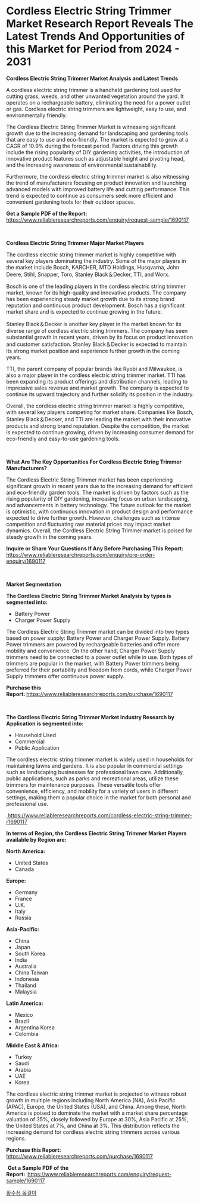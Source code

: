 <p><h1>Cordless Electric String Trimmer Market Research Report Reveals The Latest Trends And Opportunities of this Market for Period from 2024 - 2031</h1></p><p><strong>Cordless Electric String Trimmer Market Analysis and Latest Trends</strong></p>
<p><p>A cordless electric string trimmer is a handheld gardening tool used for cutting grass, weeds, and other unwanted vegetation around the yard. It operates on a rechargeable battery, eliminating the need for a power outlet or gas. Cordless electric string trimmers are lightweight, easy to use, and environmentally friendly.</p><p>The Cordless Electric String Trimmer Market is witnessing significant growth due to the increasing demand for landscaping and gardening tools that are easy to use and eco-friendly. The market is expected to grow at a CAGR of 10.9% during the forecast period. Factors driving this growth include the rising popularity of DIY gardening activities, the introduction of innovative product features such as adjustable height and pivoting head, and the increasing awareness of environmental sustainability.</p><p>Furthermore, the cordless electric string trimmer market is also witnessing the trend of manufacturers focusing on product innovation and launching advanced models with improved battery life and cutting performance. This trend is expected to continue as consumers seek more efficient and convenient gardening tools for their outdoor spaces.</p></p>
<p><strong>Get a Sample PDF of the Report:&nbsp;</strong> <a href="https://www.reliableresearchreports.com/enquiry/request-sample/1690117">https://www.reliableresearchreports.com/enquiry/request-sample/1690117</a></p>
<p>&nbsp;</p>
<p><strong>Cordless Electric String Trimmer Major Market Players</strong></p>
<p><p>The cordless electric string trimmer market is highly competitive with several key players dominating the industry. Some of the major players in the market include Bosch, KARCHER, MTD Holdings, Husqvarna, John Deere, Stihl, Snapper, Toro, Stanley Black＆Decker, TTI, and Worx.</p><p>Bosch is one of the leading players in the cordless electric string trimmer market, known for its high-quality and innovative products. The company has been experiencing steady market growth due to its strong brand reputation and continuous product development. Bosch has a significant market share and is expected to continue growing in the future.</p><p>Stanley Black＆Decker is another key player in the market known for its diverse range of cordless electric string trimmers. The company has seen substantial growth in recent years, driven by its focus on product innovation and customer satisfaction. Stanley Black＆Decker is expected to maintain its strong market position and experience further growth in the coming years.</p><p>TTI, the parent company of popular brands like Ryobi and Milwaukee, is also a major player in the cordless electric string trimmer market. TTI has been expanding its product offerings and distribution channels, leading to impressive sales revenue and market growth. The company is expected to continue its upward trajectory and further solidify its position in the industry.</p><p>Overall, the cordless electric string trimmer market is highly competitive, with several key players competing for market share. Companies like Bosch, Stanley Black＆Decker, and TTI are leading the market with their innovative products and strong brand reputation. Despite the competition, the market is expected to continue growing, driven by increasing consumer demand for eco-friendly and easy-to-use gardening tools.</p></p>
<p>&nbsp;</p>
<p><strong>What Are The Key Opportunities For Cordless Electric String Trimmer Manufacturers?</strong></p>
<p><p>The Cordless Electric String Trimmer market has been experiencing significant growth in recent years due to the increasing demand for efficient and eco-friendly garden tools. The market is driven by factors such as the rising popularity of DIY gardening, increasing focus on urban landscaping, and advancements in battery technology. The future outlook for the market is optimistic, with continuous innovation in product design and performance expected to drive further growth. However, challenges such as intense competition and fluctuating raw material prices may impact market dynamics. Overall, the Cordless Electric String Trimmer market is poised for steady growth in the coming years.</p></p>
<p><strong>Inquire or Share Your Questions If Any Before Purchasing This Report:</strong> <a href="https://www.reliableresearchreports.com/enquiry/pre-order-enquiry/1690117">https://www.reliableresearchreports.com/enquiry/pre-order-enquiry/1690117</a></p>
<p>&nbsp;</p>
<p><strong>Market Segmentation</strong></p>
<p><strong>The Cordless Electric String Trimmer Market Analysis by types is segmented into:</strong></p>
<p><ul><li>Battery Power</li><li>Charger Power Supply</li></ul></p>
<p><p>The Cordless Electric String Trimmer market can be divided into two types based on power supply: Battery Power and Charger Power Supply. Battery Power trimmers are powered by rechargeable batteries and offer more mobility and convenience. On the other hand, Charger Power Supply trimmers need to be connected to a power outlet while in use. Both types of trimmers are popular in the market, with Battery Power trimmers being preferred for their portability and freedom from cords, while Charger Power Supply trimmers offer continuous power supply.</p></p>
<p><strong>Purchase this Report:&nbsp;</strong><a href="https://www.reliableresearchreports.com/purchase/1690117">https://www.reliableresearchreports.com/purchase/1690117</a></p>
<p>&nbsp;</p>
<p><strong>The Cordless Electric String Trimmer Market Industry Research by Application is segmented into:</strong></p>
<p><ul><li>Household Used</li><li>Commercial</li><li>Public Application</li></ul></p>
<p><p>The cordless electric string trimmer market is widely used in households for maintaining lawns and gardens. It is also popular in commercial settings such as landscaping businesses for professional lawn care. Additionally, public applications, such as parks and recreational areas, utilize these trimmers for maintenance purposes. These versatile tools offer convenience, efficiency, and mobility for a variety of users in different settings, making them a popular choice in the market for both personal and professional use.</p></p>
<p><a href="https://www.reliableresearchreports.com/cordless-electric-string-trimmer-r1690117">&nbsp;https://www.reliableresearchreports.com/cordless-electric-string-trimmer-r1690117</a></p>
<p><strong>In terms of Region, the Cordless Electric String Trimmer Market Players available by Region are:</strong></p>
<p>
    <p> <strong> North America: </strong>
        <ul>
            <li>United States</li>
            <li>Canada</li>
        </ul>
        </p> 
    <p> <strong> Europe: </strong>
        <ul>
            <li>Germany</li>
            <li>France</li>
            <li>U.K.</li>
            <li>Italy</li>
            <li>Russia</li>
        </ul>
        </p> 
    <p> <strong> Asia-Pacific: </strong>
        <ul>
            <li>China</li>
            <li>Japan</li>
            <li>South Korea</li>
            <li>India</li>
            <li>Australia</li>
            <li>China Taiwan</li>
            <li>Indonesia</li>
            <li>Thailand</li>
            <li>Malaysia</li>
        </ul>
        </p> 
    <p> <strong> Latin America: </strong>
        <ul>
            <li>Mexico</li>
            <li>Brazil</li>
            <li>Argentina Korea</li>
            <li>Colombia</li>
        </ul>
        </p> 
    <p> <strong> Middle East & Africa: </strong>
        <ul>
            <li>Turkey</li>
            <li>Saudi</li>
            <li>Arabia</li>
            <li>UAE</li>
            <li>Korea</li>
        </ul>
    </p>
    </p>
<p><p>The cordless electric string trimmer market is projected to witness robust growth in multiple regions including North America (NA), Asia Pacific (APAC), Europe, the United States (USA), and China. Among these, North America is poised to dominate the market with a market share percentage valuation of 35%, closely followed by Europe at 30%, Asia Pacific at 25%, the United States at 7%, and China at 3%. This distribution reflects the increasing demand for cordless electric string trimmers across various regions.</p></p>
<p><strong>Purchase this Report: </strong><a href="https://www.reliableresearchreports.com/purchase/1690117">https://www.reliableresearchreports.com/purchase/1690117</a></p>
<p>&nbsp;<strong>Get a Sample PDF of the Report:&nbsp;&nbsp;</strong><a href="https://www.reliableresearchreports.com/enquiry/request-sample/1690117">https://www.reliableresearchreports.com/enquiry/request-sample/1690117</a></p>
<p><strong></strong></p>
<p><p><a href="https://github.com/lzrvbyqzftro57/Market-Research-Report-List-1/blob/main/839585320563.md">황수정 목걸이</a></p></p>
